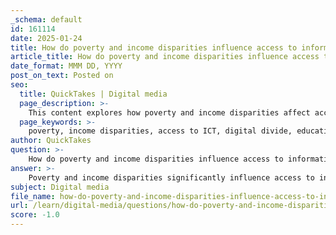 ```yaml
---
_schema: default
id: 161114
date: 2025-01-24
title: How do poverty and income disparities influence access to information and communication technology (ICT)?
article_title: How do poverty and income disparities influence access to information and communication technology (ICT)?
date_format: MMM DD, YYYY
post_on_text: Posted on
seo:
  title: QuickTakes | Digital media
  page_description: >-
    This content explores how poverty and income disparities affect access to information and communication technology (ICT), highlighting the digital divide, challenges in education, economic participation, social and political engagement, infrastructure issues, and cultural barriers.
  page_keywords: >-
    poverty, income disparities, access to ICT, digital divide, educational opportunities, economic participation, social engagement, infrastructure challenges, cultural barriers, digital literacy
author: QuickTakes
question: >-
    How do poverty and income disparities influence access to information and communication technology (ICT)?
answer: >-
    Poverty and income disparities significantly influence access to information and communication technology (ICT) in several ways:\n\n1. **Digital Divide**: The digital divide refers to the gap between those who have easy access to digital technology and those who do not. Individuals from lower-income households often lack access to essential ICT resources, such as computers, smartphones, and reliable internet connections. This lack of access limits their opportunities for education, employment, and participation in the digital economy, thereby perpetuating economic inequalities.\n\n2. **Educational Opportunities**: Access to technology is closely linked to educational attainment. Higher-income families can afford better educational resources, including technology that enhances learning. In contrast, lower-income families may struggle to provide their children with the same level of access, which can hinder their academic performance and future job prospects. Studies have shown that education positively impacts ICT use, indicating that those with higher educational levels are more likely to utilize technology effectively.\n\n3. **Economic Participation**: Individuals without access to ICT are at a disadvantage in the job market. Many job applications and recruitment processes are conducted online, and a lack of digital skills can prevent lower-income individuals from applying for jobs or advancing in their careers. This creates a cycle where poverty limits access to technology, which in turn limits economic opportunities, further entrenching poverty.\n\n4. **Social and Political Participation**: Access to ICT also affects social and political engagement. Individuals from lower-income backgrounds may have limited access to information about civic participation, government services, and community resources. This can lead to lower levels of political engagement and representation, as they may not have the tools to advocate for their needs or access important information.\n\n5. **Infrastructure Challenges**: In many regions, particularly rural areas, the infrastructure necessary for reliable internet access is lacking. This disproportionately affects low-income individuals who may not have the means to travel to urban centers where better connectivity exists. The absence of infrastructure further exacerbates the digital divide, as those in poverty are often the last to benefit from technological advancements.\n\n6. **Cultural Barriers**: Cultural perceptions of technology can also play a role in access. In some communities, there may be a lack of awareness or understanding of the benefits of ICT, leading to underutilization. This can be particularly pronounced in lower-income areas where educational resources are scarce.\n\nIn summary, poverty and income disparities create significant barriers to accessing ICT, which in turn limits educational and economic opportunities, perpetuates social inequalities, and hinders overall community development. Addressing these disparities requires targeted policies and initiatives that focus on improving access to technology and digital literacy for low-income populations.
subject: Digital media
file_name: how-do-poverty-and-income-disparities-influence-access-to-information-and-communication-technology-ict.md
url: /learn/digital-media/questions/how-do-poverty-and-income-disparities-influence-access-to-information-and-communication-technology-ict
score: -1.0
---
```


&nbsp;
